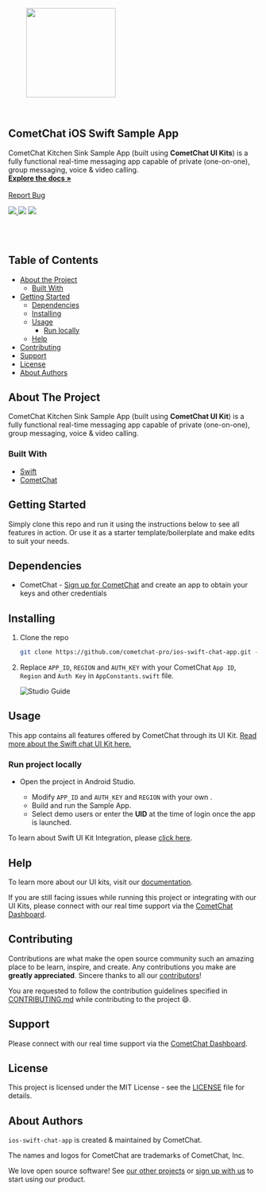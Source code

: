<div style="width:100%">
    <div style="width:50%; display:inline-block">
        <p align="center">
        <img align="center" width="180" height="180" alt="" src="https://github.com/cometchat-pro/ios-swift-chat-app/blob/master/Screenshots/logo.png">    
        </p>    
    </div>    
</div>
</div>

</br>

  <h2 align="left">CometChat iOS Swift Sample App</h3>

  <p align="left">
    CometChat Kitchen Sink Sample App (built using <b>CometChat UI Kits</b>) is a fully functional real-time messaging app capable of private (one-on-one), group messaging, voice & video calling.
    <br />
    <a href="https://www.cometchat.com/docs/ios-uikit-beta/overview"><strong>Explore the docs »</strong></a>
    <br />
    <br />
    <a href="https://github.com/cometchat-pro/ios-swift-chat-app/issues">Report Bug</a>
  </p>
</p>


<p align="left">

 <a href="https://github.com/cometchat-pro/ios-swift-chat-ui-kit/releases" alt="Releases">
  <img src="https://img.shields.io/github/v/release/cometchat-pro/android-java-chat-app" />
    </a>
<a href=""><img src="https://img.shields.io/badge/language-Objective--C%20%7C%20Swift-orange.svg" /></a>
 <a href="https://twitter.com/CometChat">
        <img src="https://img.shields.io/twitter/follow/CometChat?label=CometChat&style=social" />
    </a>

</p>
</br></br>

<!-- TABLE OF CONTENTS -->

## Table of Contents

- [About the Project](#about-the-project)
  - [Built With](#built-with)
- [Getting Started](#getting-started)
  - [Dependencies](#dependencies)
  - [Installing](#installing)
  - [Usage](#usage)
    - [Run locally](#run-project-locally)
  - [Help](#help)
- [Contributing](#contributing)
- [Support](#support)
- [License](#license)
- [About Authors](#about-authors)

<!-- ABOUT THE PROJECT -->

## About The Project

CometChat Kitchen Sink Sample App (built using **CometChat UI Kit**) is a fully functional real-time messaging app capable of private (one-on-one), group messaging, voice & video calling.

### Built With

- [Swift](https://developer.apple.com/swift/)
- [CometChat](https://cometchat.com)

<!-- GETTING STARTED -->

## Getting Started

Simply clone this repo and run it using the instructions below to see all features in action. Or use it as a starter template/boilerplate and make edits to suit your needs.

## Dependencies

- CometChat - [Sign up for CometChat](https://app.cometchat.com) and create an app to obtain your keys and other credentials

## Installing

1. Clone the repo

   ```sh
   git clone https://github.com/cometchat-pro/ios-swift-chat-app.git -b v4
   
   ```
2. Replace `APP_ID`, `REGION` and `AUTH_KEY` with your CometChat `App ID`, `Region` and `Auth Key` in `AppConstants.swift` file.

   ![Studio Guide](https://github.com/cometchat-pro-samples/ios-swift-chat-app/blob/v2/Screenshots/Auth.png)

<!-- USAGE EXAMPLES -->

## Usage

This app contains all features offered by CometChat through its UI Kit. [Read more about the Swift chat UI Kit here.](https://www.cometchat.com/docs/ios-uikit-beta/overview)

### Run project locally

- Open the project in Android Studio.

   - Modify `APP_ID` and `AUTH_KEY` and `REGION` with your own .
   - Build and run the Sample App.
   -  Select demo users or enter the **UID** at the time of login once the app is launched.

To learn about Swift UI Kit Integration, please [click here](https://www.cometchat.com/docs/ios-uikit-beta/integration).

## Help

To learn more about our UI kits, visit our [documentation](https://www.cometchat.com/docs/ios-uikit-beta/overview).

If you are still facing issues while running this project or integrating with our UI Kits, please connect with our real time support via the [CometChat Dashboard](https://app.cometchat.com/).

<!-- CONTRIBUTING -->

## Contributing

Contributions are what make the open source community such an amazing place to be learn, inspire, and create. Any contributions you make are **greatly appreciated**. Sincere thanks to all our [contributors](https://github.com/cometchat-pro/ios-swift-chat-app/graphs/contributors)!

You are requested to follow the contribution guidelines specified in [CONTRIBUTING.md](./CONTRIBUTING.md) while contributing to the project :smile:.

## Support

Please connect with our real time support via the [CometChat Dashboard](https://app.cometchat.com/).

<!-- LICENSE -->

## License

This project is licensed under the MIT License - see the [LICENSE](./LICENSE.md) file for details.

## About Authors

`ios-swift-chat-app` is created & maintained by CometChat.

The names and logos for CometChat are trademarks of CometChat, Inc.

We love open source software! See [our other projects](https://github.com/cometchat-pro) or [sign up with us](https://app.cometchat.com) to start using our product.


